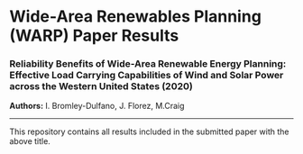 # Wide-Area Renewables Planning (WARP) Paper Results

 ### **Reliability Benefits of Wide-Area Renewable Energy Planning:  Effective Load Carrying Capabilities of Wind and Solar Power across the Western United States** (2020)

 **Authors:** I. Bromley-Dulfano, J. Florez, M.Craig

 ------
 This repository contains all results included in the submitted paper with the above title. 